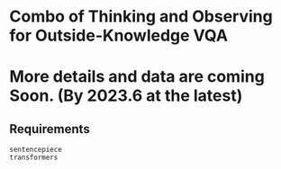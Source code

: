 # Combo of Thinking and Observing for Outside-Knowledge VQA

# More details and data are coming Soon. (By 2023.6 at the latest)

## Requirements
```
sentencepiece
transformers
```

